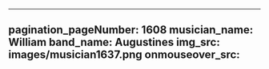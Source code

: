 ------
pagination_pageNumber: 1608
musician_name: William
band_name: Augustines
img_src: images/musician1637.png
onmouseover_src: 
------